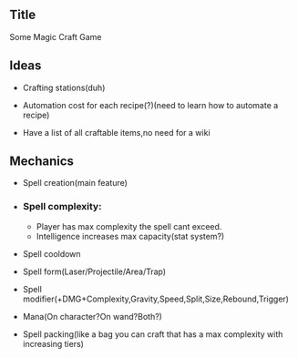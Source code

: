 ## Title
Some Magic Craft Game

## Ideas
- Crafting stations(duh)

- Automation cost for each recipe(?)(need to learn how to automate a recipe)

- Have a list of all craftable items,no need for a wiki

## Mechanics
- Spell creation(main feature)

- ### Spell complexity: 
    - Player has max complexity the spell cant exceed.
    - Intelligence increases max capacity(stat system?)

- Spell cooldown

- Spell form(Laser/Projectile/Area/Trap)

- Spell modifier(+DMG+Complexity,Gravity,Speed,Split,Size,Rebound,Trigger)

- Mana(On character?On wand?Both?)

- Spell packing(like a bag you can craft that has a max complexity with increasing tiers)

